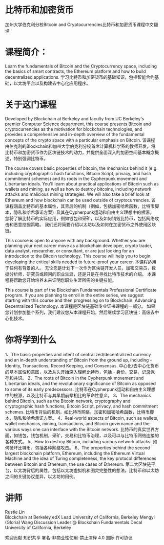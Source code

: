 # 比特币和加密货币
加州大学伯克利分校Bitcoin and Cryptocurrencies比特币和加密货币课程中文翻译

# 课程简介：
Learn the fundamentals of Bitcoin and the Cryptocurrency space, including the basics of smart contracts, the Ethereum platform and how to build decentralized applications.
学习比特币和加密货币的基础知识，包括智能合约基础，以太坊平台以及构建去中心化应用程序。

# 关于这门课程

Developed by Blockchain at Berkeley and faculty from UC Berkeley's premier Computer Science department, this course presents Bitcoin and cryptocurrencies as the motivation for blockchain technologies, and provides a comprehensive and in-depth overview of the fundamental concepts of the crypto space with a particular emphasis on Bitcoin. 
该课程由伯克利的Blockchain和加州大学伯克利分校首席计算机科学系的教师开发，将比特币和加密货币作为区块链技术的动力，并提供全面深入的加密空间基本概念概述，特别强调比特币。

The course covers basic properties of bitcoin, the mechanics behind it (e.g. including cryptographic hash functions, Bitcoin Script, privacy, and hash commitment schemes) and its roots in the Cypherpunk movement and Libertarian ideals. You'll learn about practical applications of Bitcoin such as wallets and mining, as well as how to destroy bitcoins, including network attacks and malicious mining strategies. We will also take a brief look at Ethereum and how blockchain can be used outside of cryptocurrencies. 
该课程涵盖比特币的基本属性，其背后的机制（例如，包括加密哈希函数，比特币脚本，隐私和哈希承诺方案）及其在Cypherpunk运动和自由主义理想中的根源。 您将了解比特币的实际应用，例如钱包和采矿，以及如何销毁比特币，包括网络攻击和恶意挖掘策略。 我们还将简要介绍以太坊以及如何在加密货币之外使用区块链。

This course is open to anyone with any background. Whether you are planning your next career move as a blockchain developer, crypto trader, data analyst, researcher, or consultant, or are just looking for an introduction to the Bitcoin technology. This course will help you to begin developing the critical skills needed to future-proof your career. 
本课程适用于任何有背景的人。 无论您是计划下一次作为区块链开发人员，加密交易员，数据分析师，研究员或顾问的职业生涯，还是只是在寻找比特币技术的介绍。 本课程将帮助您开始培养未来证明您职业生涯所需的关键技能。

This course is part of the Blockchain Fundamentals Professional Certificate program.  If you are planning to enroll in the entire series, we suggest starting with this course and then progressing on to Blockchain: Advancing Decentralized Technology.
本课程是区块链基础专业证书课程的一部分。 如果您计划参加整个系列，我们建议您从本课程开始，然后继续学习区块链：高级去中心化技术。

# 你将学到什么
1、The basic properties and intent of centralized/decentralized currency and an in-depth understanding of Bitcoin from the ground up, including - Identity, Transactions, Record Keeping, and Consensus.
中心化/去中心化货币的基本属性和意图，以及从头开始深入理解比特币，包括 - 身份，交易，记录保存和共识。
2、The roots of Bitcoin in the Cypherpunk movement and Libertarian ideals, and the revolutionary significance of Bitcoin as opposed to some of its early predecessors.
比特币在Cypherpunk运动和自由主义理想中的根源，以及比特币与其早期前辈相比的革命性意义。
3、The mechanics behind Bitcoin, such as the Bitcoin network, cryptography and cryptographic hash functions, Bitcoin Script, privacy, and hash commitment schemes.
比特币背后的机制，如比特币网络，加密和加密哈希函数，比特币脚本，隐私和哈希承诺方案。
4、Real-world aspects of Bitcoin, such as wallets, wallet mechanics, mining, transactions, and Bitcoin governance and the various ways one can interface with the Bitcoin network.
比特币的真实世界方面，如钱包，钱包机制，采矿，交易和比特币治理，以及可以与比特币网络连接的各种方式。
5、How to destroy Bitcoin, including various network attacks. 
如何破坏比特币，包括各种网络攻击。
6、The properties behind the second largest blockchain platform, Ethereum, including the Ethereum Virtual Machine and the idea of Turing completeness, the key protocol differences between Bitcoin and Ethereum, the use cases of Ethereum.
第二大区块链平台，以太坊背后的属性，包括以太坊虚拟机和图灵完整性的想法，比特币和以太坊之间的关键协议差异，以太坊的用例。

# 讲师
Rustie Lin  
    Blockchain at Berkeley edX Lead
    University of California, Berkeley
Mengyi (Gloria) Wang
    Discussion Leader @ Blockchain Fundamentals Decal
    University of California, Berkeley
    

欢迎贡献
知识共享 署名-非商业性使用-禁止演绎 4.0 国际 许可协议
